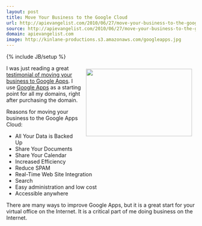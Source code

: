 ```yaml
---
layout: post
title: Move Your Business to the Google Cloud
url: http://apievangelist.com/2010/06/27/move-your-business-to-the-google-cloud/
source: http://apievangelist.com/2010/06/27/move-your-business-to-the-google-cloud/
domain: apievangelist.com
image: http://kinlane-productions.s3.amazonaws.com/googleapps.jpg
---
```

{% include JB/setup %}<p><img class="alignnone" style="padding: 10px;" title="Google Apps" src="http://kinlane-productions.s3.amazonaws.com/googleapps.jpg" alt="" width="282" height="180" align="right" />I was just reading a great <a href="http://www.attentionmax.com/blog/2010/06/moving-your-office-into-the-cloud-2.php" target="_blank">testimonial of moving your business to Google Apps</a>. I use <a href="http://www.kinlane.com/category/google/google-apps-google/">Google Apps</a> as a starting point for all my domains, right after purchasing the domain.<p></p>
Reasons for moving your business to the Google Apps Cloud:
<ul class="mainlist">
	<li>All Your Data is Backed Up</li>
	<li>Share Your Documents</li>
	<li>Share Your Calendar</li>
	<li>Increased Efficiency</li>
	<li>Reduce SPAM</li>
	<li>Real-Time Web Site Integration</li>
	<li>Search</li>
	<li>Easy administration and low cost</li>
	<li>Accessible anywhere</li>
</ul>
There are many ways to improve Google Apps, but it is a great start for your virtual office on the Internet. It is a critical part of me doing business on the Internet.</p>
